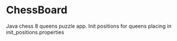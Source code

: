 # ChessBoard
Java chess 8 queens puzzle app.
Init positions for queens placing in init_positions.properties
